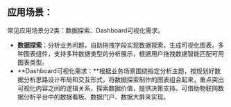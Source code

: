 ## 应用场景：

常见应用场景分2类：数据探索、Dashboard可视化需求。

-  **数据探索**：分析业务问题，自助拖拽字段实现数据探索，生成可视化图表。多种图表组件，支持多种数据类型的分析展示，根据用户拖拽数据智能匹配可用图表类型。
-  **Dashboard可视化需求：**根据业务场景围绕指定分析主题，按规划好数据分析思路设计布局和交互形式，将数据探索制作的图表组合起来，重点突出可视化内容之间的逻辑关系，探索数据价值，提供决策支持。可借助物联网数据分析平台中的数据看板、数据门户、数据大屏来实现。